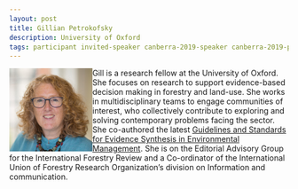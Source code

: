 ```yaml
---
layout: post
title: Gillian Petrokofsky
description: University of Oxford
tags: participant invited-speaker canberra-2019-speaker canberra-2019-participant
---
```

<img align="left" width="150" height="150" src="/events/2019-04-canberra/people/Petrokofsky_Gillian.jpg" alt="Gillian Petrokofsky"/>Gill is a research fellow at the University of Oxford. She focuses on research to support evidence-based decision making in forestry and land-use. She works in multidisciplinary teams to engage communities of interest, who collectively contribute to exploring and solving contemporary problems facing the sector. She co-authored the latest <a href="http://www.environmentalevidence.org/information-for-authors">Guidelines and Standards for Evidence Synthesis in Environmental Management</a>. She is on the Editorial Advisory Group for the International Forestry Review and a Co-ordinator of the International Union of Forestry Research Organization’s division on Information and communication.  

<a href="https://oxlel.zoo.ox.ac.uk/people/dr-gillian-petrokofsky" title="Homepage" target="_blank" rel="noopener">
  <i class="fa fa-home fa-2x" style="color:#4FB3A9"></i>
</a>&nbsp;
<a href="https://twitter.com/greenwoodtree" title="Twitter" target="_blank"
rel="noopener">
  <i class="fa fa-twitter fa-2x" style="color:#4FB3A9"></i>
</a>
